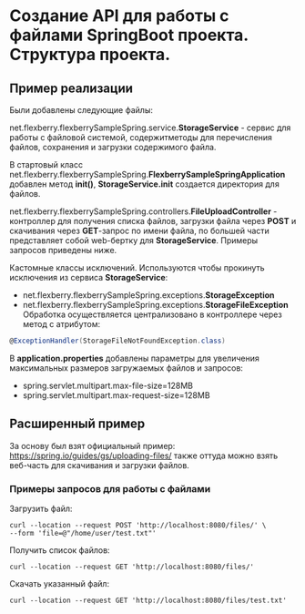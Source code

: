 # Создание API для работы с файлами SpringBoot проекта. Структура проекта.

## Пример реализации

Были добавлены следующие файлы:

net.flexberry.flexberrySampleSpring.service.**StorageService** - сервис для работы с файловой системой, содержитметоды для перечисления файлов, сохранения и загрузки содержимого файла.

В стартовый класс net.flexberry.flexberrySampleSpring.**FlexberrySampleSpringApplication** добавлен метод **init()**, **StorageService.init** создается директория для файлов.

net.flexberry.flexberrySampleSpring.controllers.**FileUploadController** - контроллер для получения списка файлов, загрузки файла через **POST** и скачивания через **GET**-запрос по имени файла, по большей части представляет собой web-бертку для **StorageService**. Примеры запросов приведены ниже.

Кастомные классы исключений. Используются чтобы прокинуть исключения из сервиса **StorageService**:
* net.flexberry.flexberrySampleSpring.exceptions.**StorageException**
* net.flexberry.flexberrySampleSpring.exceptions.**StorageFileException**
Обработка осуществляется централизовано в контроллере через метод с атрибутом:
```cs
@ExceptionHandler(StorageFileNotFoundException.class)
```

В **application.properties** добавлены параметры для увеличения максимальных размеров  загружаемых файлов и запросов:
* spring.servlet.multipart.max-file-size=128MB
* spring.servlet.multipart.max-request-size=128MB

## Расширенный пример

За основу был взят официальный пример: https://spring.io/guides/gs/uploading-files/
также оттуда можно взять веб-часть для скачивания и загрузки файлов.

### Примеры запросов для работы с файлами

Загрузить файл:
```console
curl --location --request POST 'http://localhost:8080/files/' \
--form 'file=@"/home/user/test.txt"'
```

Получить список файлов:
```console
curl --location --request GET 'http://localhost:8080/files/'
```

Скачать указанный файл:
```console
curl --location --request GET 'http://localhost:8080/files/test.txt'
```